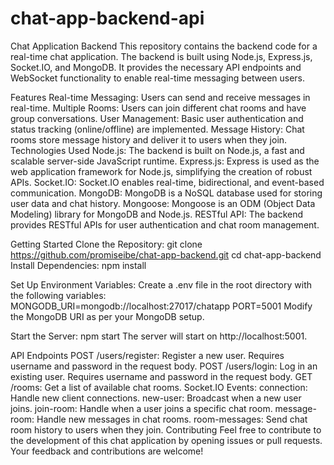 # chat-app-backend-api
Chat Application Backend
This repository contains the backend code for a real-time chat application. The backend is built using Node.js, Express.js, Socket.IO, and MongoDB. It provides the necessary API endpoints and WebSocket functionality to enable real-time messaging between users.

Features
Real-time Messaging: Users can send and receive messages in real-time.
Multiple Rooms: Users can join different chat rooms and have group conversations.
User Management: Basic user authentication and status tracking (online/offline) are implemented.
Message History: Chat rooms store message history and deliver it to users when they join.
Technologies Used
Node.js: The backend is built on Node.js, a fast and scalable server-side JavaScript runtime.
Express.js: Express is used as the web application framework for Node.js, simplifying the creation of robust APIs.
Socket.IO: Socket.IO enables real-time, bidirectional, and event-based communication.
MongoDB: MongoDB is a NoSQL database used for storing user data and chat history.
Mongoose: Mongoose is an ODM (Object Data Modeling) library for MongoDB and Node.js.
RESTful API: The backend provides RESTful APIs for user authentication and chat room management.

Getting Started
Clone the Repository:
git clone https://github.com/promiseibe/chat-app-backend.git
cd chat-app-backend
Install Dependencies:
npm install

Set Up Environment Variables:
Create a .env file in the root directory with the following variables:
MONGODB_URI=mongodb://localhost:27017/chatapp
PORT=5001
Modify the MongoDB URI as per your MongoDB setup.

Start the Server:
npm start
The server will start on http://localhost:5001.

API Endpoints
POST /users/register: Register a new user. Requires username and password in the request body.
POST /users/login: Log in an existing user. Requires username and password in the request body.
GET /rooms: Get a list of available chat rooms.
Socket.IO Events:
connection: Handle new client connections.
new-user: Broadcast when a new user joins.
join-room: Handle when a user joins a specific chat room.
message-room: Handle new messages in chat rooms.
room-messages: Send chat room history to users when they join.
Contributing
Feel free to contribute to the development of this chat application by opening issues or pull requests. Your feedback and contributions are welcome!

